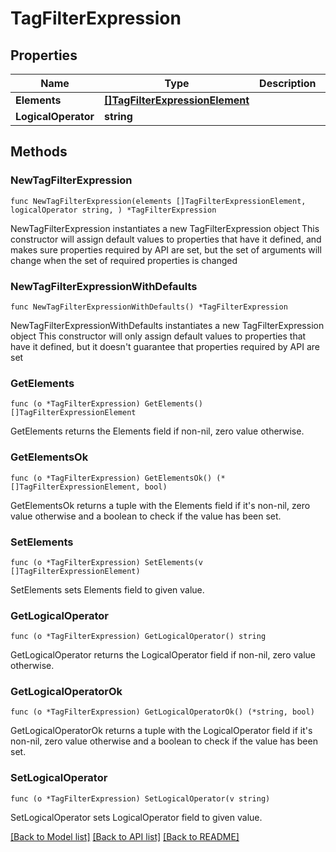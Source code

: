 # TagFilterExpression

## Properties

Name | Type | Description | Notes
------------ | ------------- | ------------- | -------------
**Elements** | [**[]TagFilterExpressionElement**](TagFilterExpressionElement.md) |  | 
**LogicalOperator** | **string** |  | 

## Methods

### NewTagFilterExpression

`func NewTagFilterExpression(elements []TagFilterExpressionElement, logicalOperator string, ) *TagFilterExpression`

NewTagFilterExpression instantiates a new TagFilterExpression object
This constructor will assign default values to properties that have it defined,
and makes sure properties required by API are set, but the set of arguments
will change when the set of required properties is changed

### NewTagFilterExpressionWithDefaults

`func NewTagFilterExpressionWithDefaults() *TagFilterExpression`

NewTagFilterExpressionWithDefaults instantiates a new TagFilterExpression object
This constructor will only assign default values to properties that have it defined,
but it doesn't guarantee that properties required by API are set

### GetElements

`func (o *TagFilterExpression) GetElements() []TagFilterExpressionElement`

GetElements returns the Elements field if non-nil, zero value otherwise.

### GetElementsOk

`func (o *TagFilterExpression) GetElementsOk() (*[]TagFilterExpressionElement, bool)`

GetElementsOk returns a tuple with the Elements field if it's non-nil, zero value otherwise
and a boolean to check if the value has been set.

### SetElements

`func (o *TagFilterExpression) SetElements(v []TagFilterExpressionElement)`

SetElements sets Elements field to given value.


### GetLogicalOperator

`func (o *TagFilterExpression) GetLogicalOperator() string`

GetLogicalOperator returns the LogicalOperator field if non-nil, zero value otherwise.

### GetLogicalOperatorOk

`func (o *TagFilterExpression) GetLogicalOperatorOk() (*string, bool)`

GetLogicalOperatorOk returns a tuple with the LogicalOperator field if it's non-nil, zero value otherwise
and a boolean to check if the value has been set.

### SetLogicalOperator

`func (o *TagFilterExpression) SetLogicalOperator(v string)`

SetLogicalOperator sets LogicalOperator field to given value.



[[Back to Model list]](../README.md#documentation-for-models) [[Back to API list]](../README.md#documentation-for-api-endpoints) [[Back to README]](../README.md)


